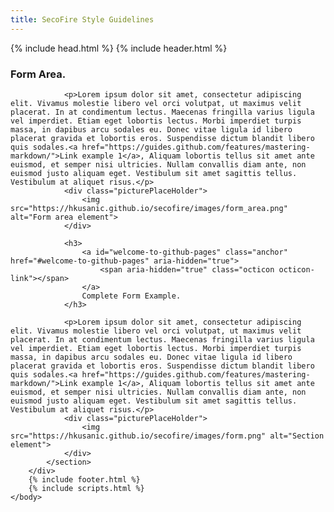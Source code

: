 ```yaml
---
title: SecoFire Style Guidelines
---
```

<html>
  {% include head.html %}
  <body>
		{% include header.html %}
		<div id="main_content_wrap" class="outer">
			<section id="main_content" class="inner">
				<h3>
					<a id="welcome-to-github-pages" class="anchor" href="#welcome-to-github-pages" aria-hidden="true">
						<span aria-hidden="true" class="octicon octicon-link"></span>
					</a>
					Form Area.
				</h3>
				
				<p>Lorem ipsum dolor sit amet, consectetur adipiscing elit. Vivamus molestie libero vel orci volutpat, ut maximus velit placerat. In at condimentum lectus. Maecenas fringilla varius ligula vel imperdiet. Etiam eget lobortis lectus. Morbi imperdiet turpis massa, in dapibus arcu sodales eu. Donec vitae ligula id libero placerat gravida et lobortis eros. Suspendisse dictum blandit libero quis sodales.<a href="https://guides.github.com/features/mastering-markdown/">Link example 1</a>, Aliquam lobortis tellus sit amet ante euismod, et semper nisi ultricies. Nullam convallis diam ante, non euismod justo aliquam eget. Vestibulum sit amet sagittis tellus. Vestibulum at aliquet risus.</p>
				<div class="picturePlaceHolder">
					<img src="https://hkusanic.github.io/secofire/images/form_area.png" alt="Form area element">
				</div>

				<h3>
					<a id="welcome-to-github-pages" class="anchor" href="#welcome-to-github-pages" aria-hidden="true">
						<span aria-hidden="true" class="octicon octicon-link"></span>
					</a>
					Complete Form Example.
				</h3>
				
				<p>Lorem ipsum dolor sit amet, consectetur adipiscing elit. Vivamus molestie libero vel orci volutpat, ut maximus velit placerat. In at condimentum lectus. Maecenas fringilla varius ligula vel imperdiet. Etiam eget lobortis lectus. Morbi imperdiet turpis massa, in dapibus arcu sodales eu. Donec vitae ligula id libero placerat gravida et lobortis eros. Suspendisse dictum blandit libero quis sodales.<a href="https://guides.github.com/features/mastering-markdown/">Link example 1</a>, Aliquam lobortis tellus sit amet ante euismod, et semper nisi ultricies. Nullam convallis diam ante, non euismod justo aliquam eget. Vestibulum sit amet sagittis tellus. Vestibulum at aliquet risus.</p>
				<div class="picturePlaceHolder">
					<img src="https://hkusanic.github.io/secofire/images/form.png" alt="Section element">
				</div>
			</section>
		</div>
		{% include footer.html %}
		{% include scripts.html %}
	</body>
</html>
